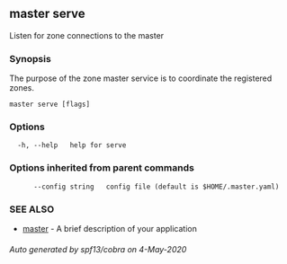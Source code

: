 ## master serve

Listen for zone connections to the master

### Synopsis

The purpose of the zone master service is to coordinate the registered zones.

```
master serve [flags]
```

### Options

```
  -h, --help   help for serve
```

### Options inherited from parent commands

```
      --config string   config file (default is $HOME/.master.yaml)
```

### SEE ALSO

* [master](master.md)	 - A brief description of your application

###### Auto generated by spf13/cobra on 4-May-2020

